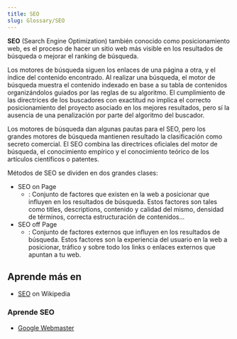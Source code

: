 ```yaml
---
title: SEO
slug: Glossary/SEO
---
```


**SEO** (Search Engine Optimization) también conocido como posicionamiento web, es el proceso de hacer un sitio web más visible en los resultados de búsqueda o mejorar el ranking de búsqueda.

Los motores de búsqueda siguen los enlaces de una página a otra, y el índice del contenido encontrado. Al realizar una búsqueda, el motor de búsqueda muestra el contenido indexado en base a su tabla de contenidos organizándolos guiados por las reglas de su algoritmo. El cumplimiento de las directrices de los buscadores con exactitud no implica el correcto posicionamiento del proyecto asociado en los mejores resultados, pero sí la ausencia de una penalización por parte del algoritmo del buscador.

Los motores de búsqueda dan algunas pautas para el SEO, pero los grandes motores de búsqueda mantienen resultado la clasificación como secreto comercial. El SEO combina las directrices oficiales del motor de búsqueda, el conocimiento empírico y el conocimiento teórico de los artículos científicos o patentes.

Métodos de SEO se dividen en dos grandes clases:

- SEO on Page
  - : Conjunto de factores que existen en la web a posicionar que influyen en los resultados de búsqueda. Estos factores son tales como titles, descriptions, contenido y calidad del mismo, densidad de términos, correcta estructuración de contenidos...
- SEO off Page
  - : Conjunto de factores externos que influyen en los resultados de búsqueda. Estos factores son la experiencia del usuario en la web a posicionar, tráfico y sobre todo los links o enlaces externos que apuntan a tu web.

## Aprende más en

- [SEO](https://es.wikipedia.org/wiki/SEO) on Wikipedia

### Aprende SEO

- [Google Webmaster](https://static.googleusercontent.com/media/www.google.com/es//intl/es/webmasters/docs/guia_optimizacion_motores_busqueda.pdf)
